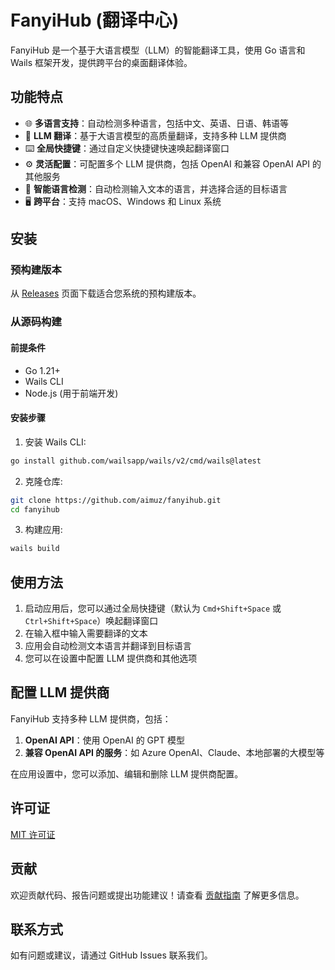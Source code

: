 # FanyiHub (翻译中心)

FanyiHub 是一个基于大语言模型（LLM）的智能翻译工具，使用 Go 语言和 Wails 框架开发，提供跨平台的桌面翻译体验。

## 功能特点

- 🌐 **多语言支持**：自动检测多种语言，包括中文、英语、日语、韩语等 
- 🤖 **LLM 翻译**：基于大语言模型的高质量翻译，支持多种 LLM 提供商
- ⌨️ **全局快捷键**：通过自定义快捷键快速唤起翻译窗口
- ⚙️ **灵活配置**：可配置多个 LLM 提供商，包括 OpenAI 和兼容 OpenAI API 的其他服务
- 🔄 **智能语言检测**：自动检测输入文本的语言，并选择合适的目标语言
- 🖥️ **跨平台**：支持 macOS、Windows 和 Linux 系统

## 安装

### 预构建版本

从 [Releases](https://github.com/aimuz/fanyihub/releases) 页面下载适合您系统的预构建版本。

### 从源码构建

#### 前提条件

- Go 1.21+
- Wails CLI
- Node.js (用于前端开发)

#### 安装步骤

1. 安装 Wails CLI:

```bash
go install github.com/wailsapp/wails/v2/cmd/wails@latest
```

2. 克隆仓库:

```bash
git clone https://github.com/aimuz/fanyihub.git
cd fanyihub
```

3. 构建应用:

```bash
wails build
```

## 使用方法

1. 启动应用后，您可以通过全局快捷键（默认为 `Cmd+Shift+Space` 或 `Ctrl+Shift+Space`）唤起翻译窗口
2. 在输入框中输入需要翻译的文本
3. 应用会自动检测文本语言并翻译到目标语言
4. 您可以在设置中配置 LLM 提供商和其他选项

## 配置 LLM 提供商

FanyiHub 支持多种 LLM 提供商，包括：

1. **OpenAI API**：使用 OpenAI 的 GPT 模型
2. **兼容 OpenAI API 的服务**：如 Azure OpenAI、Claude、本地部署的大模型等

在应用设置中，您可以添加、编辑和删除 LLM 提供商配置。

## 许可证

[MIT 许可证](LICENSE)

## 贡献

欢迎贡献代码、报告问题或提出功能建议！请查看 [贡献指南](CONTRIBUTING.md) 了解更多信息。

## 联系方式

如有问题或建议，请通过 GitHub Issues 联系我们。 